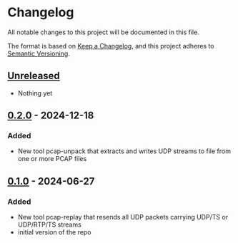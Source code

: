 # Changelog

All notable changes to this project will be documented in this file.

The format is based on [Keep a Changelog](https://keepachangelog.com/en/1.0.0/),
and this project adheres to [Semantic Versioning](https://semver.org/spec/v2.0.0.html).

## [Unreleased]

- Nothing yet

## [0.2.0] - 2024-12-18

### Added

- New tool pcap-unpack that extracts and writes UDP streams to file from one or more PCAP files

## [0.1.0] - 2024-06-27

### Added

- New tool pcap-replay that resends all UDP packets carrying UDP/TS or UDP/RTP/TS streams
- initial version of the repo

[Unreleased]: https://github.com/Eyevinn/mp2ts-tools/releases/tag/v0.2.0...HEAD
[0.2.0]: https://github.com/Eyevinn/mp2ts-tools/releases/tag/v0.1.0...v0.2.0
[0.1.0]: https://github.com/Eyevinn/mp2ts-tools/releases/tag/v0.1.0
